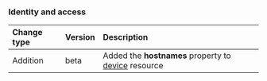 ### Identity and access

| **Change type** | **Version** | **Description** |
|:---|:---|:---|
|Addition|beta|Added the **hostnames** property to [device](https://docs.microsoft.com/en-us/graph/api/resources/device?view=graph-rest-beta) resource|
